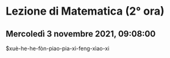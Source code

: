 #  Lezione di Matematica (2° ora)
## Mercoledì 3 novembre 2021, 09:08:00


$xuè-he-he-fòn-piao-pia-xì-feng-xìao-xi
<!--stackedit_data:
eyJoaXN0b3J5IjpbLTY3Mjc0NTA4M119
-->